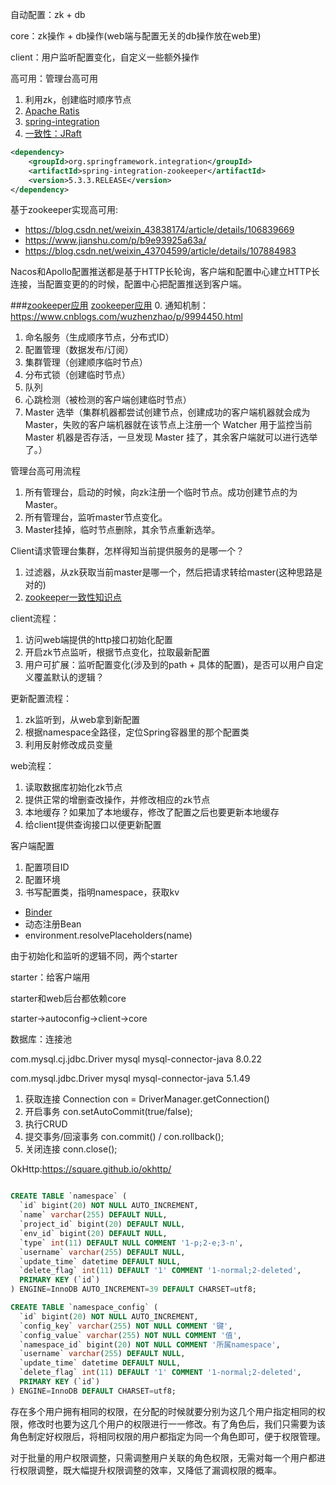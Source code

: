 自动配置：zk + db

core：zk操作 + db操作(web端与配置无关的db操作放在web里)

client：用户监听配置变化，自定义一些额外操作

高可用：管理台高可用
1. 利用zk，创建临时顺序节点
2. [Apache Ratis](https://ratis.incubator.apache.org/#gettingstarted)
3. [spring-integration](https://docs.spring.io/spring-integration/docs/current/reference/html/)
4. [一致性：JRaft](https://www.sofastack.tech/projects/sofa-jraft/jraft-user-guide/)

```xml
<dependency>
    <groupId>org.springframework.integration</groupId>
    <artifactId>spring-integration-zookeeper</artifactId>
    <version>5.3.3.RELEASE</version>
</dependency>
```
基于zookeeper实现高可用:
- https://blog.csdn.net/weixin_43838174/article/details/106839669
- https://www.jianshu.com/p/b9e93925a63a/
- https://blog.csdn.net/weixin_43704599/article/details/107884983

Nacos和Apollo配置推送都是基于HTTP长轮询，客户端和配置中心建立HTTP长连接，当配置变更的的时候，配置中心把配置推送到客户端。

###[zookeeper应用](https://zhuanlan.zhihu.com/p/59669985) [zookeeper应用](https://www.cnblogs.com/ynyhl/p/9981887.html)
0. 通知机制：https://www.cnblogs.com/wuzhenzhao/p/9994450.html
1. 命名服务（生成顺序节点，分布式ID）
2. 配置管理（数据发布/订阅）
3. 集群管理（创建顺序临时节点）
4. 分布式锁（创建临时节点）
5. 队列
6. 心跳检测（被检测的客户端创建临时节点）
7. Master 选举（集群机器都尝试创建节点，创建成功的客户端机器就会成为 Master，失败的客户端机器就在该节点上注册一个 Watcher 用于监控当前 Master 机器是否存活，一旦发现 Master 挂了，其余客户端就可以进行选举了。）

管理台高可用流程
1. 所有管理台，启动的时候，向zk注册一个临时节点。成功创建节点的为Master。
2. 所有管理台，监听master节点变化。
3. Master挂掉，临时节点删除，其余节点重新选举。

Client请求管理台集群，怎样得知当前提供服务的是哪一个？
1. 过滤器，从zk获取当前master是哪一个，然后把请求转给master(这种思路是对的)
2. [zookeeper一致性知识点](https://www.cnblogs.com/aspirant/p/9179045.html)

client流程：
1. 访问web端提供的http接口初始化配置
2. 开启zk节点监听，根据节点变化，拉取最新配置
4. 用户可扩展：监听配置变化(涉及到的path + 具体的配置)，是否可以用户自定义覆盖默认的逻辑？

更新配置流程：
1. zk监听到，从web拿到新配置
2. 根据namespace全路径，定位Spring容器里的那个配置类
3. 利用反射修改成员变量

web流程：
1. 读取数据库初始化zk节点
2. 提供正常的增删查改操作，并修改相应的zk节点
3. 本地缓存？如果加了本地缓存，修改了配置之后也要更新本地缓存
4. 给client提供查询接口以便更新配置

客户端配置
1. 配置项目ID
2. 配置环境
3. 书写配置类，指明namespace，获取kv


- [Binder](https://www.cnblogs.com/lyldelove/p/13431115.html)
- 动态注册Bean
- environment.resolvePlaceholders(name)

由于初始化和监听的逻辑不同，两个starter

starter：给客户端用

starter和web后台都依赖core

starter->autoconfig->client->core


数据库：连接池


com.mysql.cj.jdbc.Driver
<dependency>
    <groupId>mysql</groupId>
    <artifactId>mysql-connector-java</artifactId>
    <version>8.0.22</version>
</dependency>


com.mysql.jdbc.Driver
<dependency>
    <groupId>mysql</groupId>
    <artifactId>mysql-connector-java</artifactId>
    <version>5.1.49</version>
</dependency>


1. 获取连接 Connection con = DriverManager.getConnection()
2. 开启事务 con.setAutoCommit(true/false);
3. 执行CRUD
4. 提交事务/回滚事务 con.commit() / con.rollback();
5. 关闭连接 conn.close();

OkHttp:https://square.github.io/okhttp/


```sql

CREATE TABLE `namespace` (
  `id` bigint(20) NOT NULL AUTO_INCREMENT,
  `name` varchar(255) DEFAULT NULL,
  `project_id` bigint(20) DEFAULT NULL,
  `env_id` bigint(20) DEFAULT NULL,
  `type` int(11) DEFAULT NULL COMMENT '1-p;2-e;3-n',
  `username` varchar(255) DEFAULT NULL,
  `update_time` datetime DEFAULT NULL,
  `delete_flag` int(11) DEFAULT '1' COMMENT '1-normal;2-deleted',
  PRIMARY KEY (`id`)
) ENGINE=InnoDB AUTO_INCREMENT=39 DEFAULT CHARSET=utf8;

CREATE TABLE `namespace_config` (
  `id` bigint(20) NOT NULL AUTO_INCREMENT,
  `config_key` varchar(255) NOT NULL COMMENT '键',
  `config_value` varchar(255) NOT NULL COMMENT '值',
  `namespace_id` bigint(20) NOT NULL COMMENT '所属namespace',
  `username` varchar(255) DEFAULT NULL,
  `update_time` datetime DEFAULT NULL,
  `delete_flag` int(11) DEFAULT '1' COMMENT '1-normal;2-deleted',
  PRIMARY KEY (`id`)
) ENGINE=InnoDB DEFAULT CHARSET=utf8;

```
存在多个用户拥有相同的权限，在分配的时候就要分别为这几个用户指定相同的权限，修改时也要为这几个用户的权限进行一一修改。有了角色后，我们只需要为该角色制定好权限后，将相同权限的用户都指定为同一个角色即可，便于权限管理。

对于批量的用户权限调整，只需调整用户关联的角色权限，无需对每一个用户都进行权限调整，既大幅提升权限调整的效率，又降低了漏调权限的概率。

```sql

```
